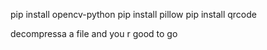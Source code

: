 pip install opencv-python
pip install pillow
pip install qrcode

decompressa a file and you r good to go
